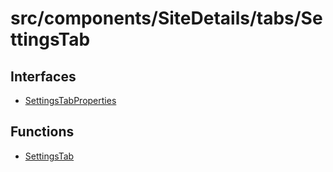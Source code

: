 # src/components/SiteDetails/tabs/SettingsTab

## Interfaces

- [SettingsTabProperties](interfaces/SettingsTabProperties.md)

## Functions

- [SettingsTab](functions/SettingsTab.md)
